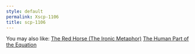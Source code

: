 ```yaml
---
style: default
permalink: Xscp-1106
title: scp-1106
---
```

You may also like:
[The Red Horse (The Ironic Metaphor)](http://scp-wiki.net/the-red-horse)
[The Human Part of the Equation](http://scp-wiki.net/the-human-part-of-the-equation)